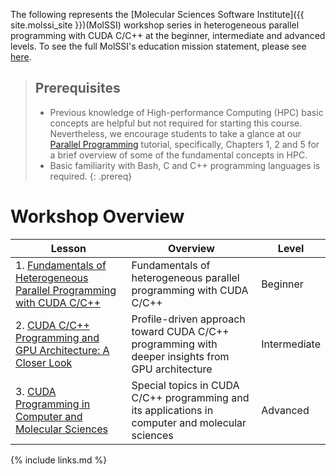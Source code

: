 ---
---

The following represents the [Molecular Sciences Software Institute]({{ site.molssi_site }})(MolSSI) workshop 
series in heterogeneous parallel programming with CUDA C/C++ at the beginner, intermediate and advanced levels.
To see the full MolSSI's education mission statement, please see [here](http://molssi.org/education/education-mission-statement/).

> ## Prerequisites
>
> - Previous knowledge of High-performance Computing (HPC) basic concepts are helpful but not required for starting this course.
Nevertheless, we encourage students to take a glance at our [Parallel Programming](https://education.molssi.org/parallel-programming)
tutorial, specifically, Chapters 1, 2 and 5 for a brief overview of some of the fundamental concepts in HPC.
> - Basic familiarity with Bash, C and C++ programming languages is required.
{: .prereq}

# Workshop Overview 

| Lesson    | Overview | Level |
| --------- | -------- | ----- |
| 1. [Fundamentals of Heterogeneous Parallel Programming with CUDA C/C++](http://education.molssi.org/gpu_programming_beginner) | Fundamentals of heterogeneous parallel programming with CUDA C/C++ | Beginner |
| 2. [CUDA C/C++ Programming and GPU Architecture: A Closer Look](https://sinamostafanejad.github.io/gpu_programming_intermediate) | Profile-driven approach toward CUDA C/C++ programming with deeper insights from GPU architecture | Intermediate |
| 3. [CUDA Programming in Computer and Molecular Sciences](https://sinamostafanejad.github.io/gpu_programming_advanced) | Special topics in CUDA C/C++ programming and its applications in computer and molecular sciences | Advanced |


{% include links.md %}
